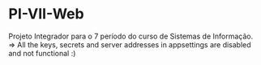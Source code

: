 # PI-VII-Web
Projeto Integrador para o 7 período do curso de Sistemas de Informação.   
=> All the keys, secrets and server addresses in appsettings are disabled and not functional :)
